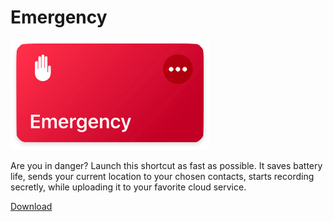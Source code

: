 # Emergency
![Media Graber](images/shortcut.png)

Are you in danger? Launch this shortcut as fast as possible. It saves battery life, sends your current location to your chosen contacts, starts recording secretly, while uploading it to your favorite cloud service.

[Download]()
